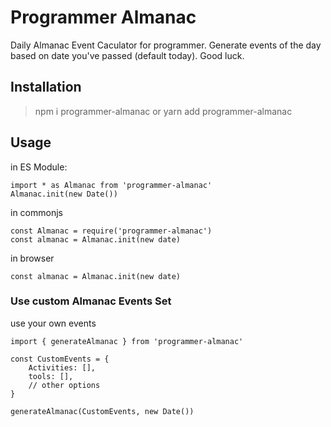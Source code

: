 # Programmer Almanac

Daily Almanac Event Caculator for programmer.
Generate events of the day based on date you've passed (default today).
Good luck.

## Installation
> npm i programmer-almanac
or
> yarn add programmer-almanac

## Usage

in ES Module:
```
import * as Almanac from 'programmer-almanac'
Almanac.init(new Date())
```
in commonjs
```
const Almanac = require('programmer-almanac')
const almanac = Almanac.init(new date)
```

in browser
```
const almanac = Almanac.init(new date)
```

### Use custom Almanac Events Set

use your own events
```
import { generateAlmanac } from 'programmer-almanac'

const CustomEvents = {
	Activities: [],
	tools: [],
	// other options
}

generateAlmanac(CustomEvents, new Date())
```